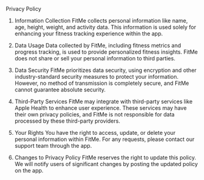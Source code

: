 Privacy Policy
1. Information Collection
FitMe collects personal information like name, age, height, weight, and activity data. This information is used solely for enhancing your fitness tracking experience within the app.

2. Data Usage
Data collected by FitMe, including fitness metrics and progress tracking, is used to provide personalized fitness insights. FitMe does not share or sell your personal information to third parties.

3. Data Security
FitMe prioritizes data security, using encryption and other industry-standard security measures to protect your information. However, no method of transmission is completely secure, and FitMe cannot guarantee absolute security.

4. Third-Party Services
FitMe may integrate with third-party services like Apple Health to enhance user experience. These services may have their own privacy policies, and FitMe is not responsible for data processed by these third-party providers.

5. Your Rights
You have the right to access, update, or delete your personal information within FitMe. For any requests, please contact our support team through the app.

6. Changes to Privacy Policy
FitMe reserves the right to update this policy. We will notify users of significant changes by posting the updated policy on the app.

